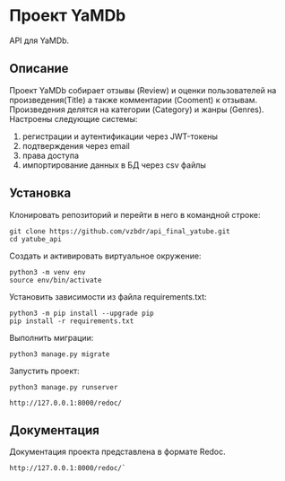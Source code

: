 # Проект YaMDb

API для YaMDb.

## Описание

Проект YaMDb собирает отзывы (Review) и оценки пользователей на произведения(Title) а также комментарии (Cooment) к отзывам.
Произведения делятся на категории (Category) и жанры (Genres).
Настроены следующие системы:
1. регистрации и аутентификации через JWT-токены
2. подтверждения через email
3. права доступа
4. импортирование данных в БД через csv файлы 

## Установка


Клонировать репозиторий и перейти в него в командной строке:

```
git clone https://github.com/vzbdr/api_final_yatube.git
cd yatube_api
```

Cоздать и активировать виртуальное окружение:

```
python3 -m venv env
source env/bin/activate
```

Установить зависимости из файла requirements.txt:

```
python3 -m pip install --upgrade pip
pip install -r requirements.txt
```

Выполнить миграции:

```
python3 manage.py migrate
```

Запустить проект:

```
python3 manage.py runserver
```

```
http://127.0.0.1:8000/redoc/
```


## Документация

Документация проекта представлена в формате Redoc.

```
http://127.0.0.1:8000/redoc/`
```